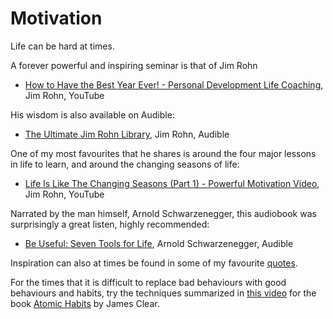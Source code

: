 # Motivation

Life can be hard at times.


A forever powerful and inspiring seminar is that of Jim Rohn
- [How to Have the Best Year Ever! - Personal Development Life Coaching](https://youtu.be/6QVOBsS6ECY), Jim Rohn, YouTube

His wisdom is also available on Audible:
- [The Ultimate Jim Rohn Library](https://www.audible.com/pd/The-Ultimate-Jim-Rohn-Library-Audiobook/B076PSG3MV), Jim Rohn, Audible

One of my most favourites that he shares is around the four major lessons in life to learn, and around the changing seasons of life:
- [Life Is Like The Changing Seasons (Part 1) - Powerful Motivation Video](https://youtu.be/QU333LmZ4CE), Jim Rohn, YouTube

Narrated by the man himself, Arnold Schwarzenegger, this audiobook was surprisingly a great listen, highly recommended:
- [Be Useful: Seven Tools for Life](https://www.audible.com/pd/Be-Useful-Audiobook/B0C2HRWCWM), Arnold Schwarzenegger, Audible

Inspiration can also at times be found in some of my favourite [quotes](quotes.md).

For the times that it is difficult to replace bad behaviours with good behaviours and habits, try the techniques summarized in [this video](https://youtu.be/PZ7lDrwYdZc) for the book [Atomic Habits](https://jamesclear.com/atomic-habits) by James Clear.
